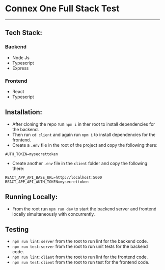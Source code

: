 # Connex One Full Stack Test

---

## Tech Stack:

### Backend

- Node Js
- Typescript
- Express

### Frontend

- React
- Typescript

## Installation:

- After cloning the repo run `npm i` in ther root to install dependencies for the backend.
- Then run `cd client` and again run `npm i` to install dependencies for the frontend.
- Create a `.env` file in the root of the project and copy the following there:

```
AUTH_TOKEN=mysecrettoken
```

- Create another `.env` file in the `client` folder and copy the following there:

```
REACT_APP_API_BASE_URL=http://localhost:5000
REACT_APP_API_AUTH_TOKEN=mysecrettoken
```

## Running Locally:

- From the root run `npm run dev` to start the backend server and frontend locally simultaneously with concurrently.

## Testing

- `npm run lint:server` from the root to run lint for the backend code.
- `npm run test:server` from the root to run unit tests for the backend code.
- `npm run lint:client` from the root to run lint for the frontend code.
- `npm run test:client` from the root to run test for the frontend code.
